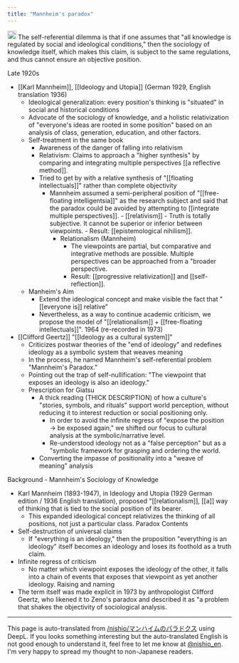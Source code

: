 ```yaml
---
title: "Mannheim's paradox"
---
```


<img src='https://scrapbox.io/api/pages/nishio-en/o3/icon' alt='o3.icon' height="19.5"/>
The self-referential dilemma is that if one assumes that "all knowledge is regulated by social and ideological conditions," then the sociology of knowledge itself, which makes this claim, is subject to the same regulations, and thus cannot ensure an objective position.

Late 1920s
- [[Karl Mannheim]], [[Ideology and Utopia]] (German 1929, English translation 1936)
    - Ideological generalization: every position's thinking is "situated" in social and historical conditions
    - Advocate of the sociology of knowledge, and a holistic relativization of "everyone's ideas are rooted in some position" based on an analysis of class, generation, education, and other factors.
    - Self-treatment in the same book
        - Awareness of the danger of falling into relativism
        - Relativism: Claims to approach a "higher synthesis" by comparing and integrating multiple perspectives [[a reflective method]].
        - Tried to get by with a relative synthesis of "[[floating intellectuals]]" rather than complete objectivity
            - Mannheim assumed a semi-peripheral position of "[[free-floating intelligentsia]]" as the research subject and said that the paradox could be avoided by attempting to [[integrate multiple perspectives]].
                    - [[relativism]]
                    - Truth is totally subjective. It cannot be superior or inferior between viewpoints.
                    - Result: [[epistemological nihilism]].
                - Relationalism (Mannheim)
                    - The viewpoints are partial, but comparative and integrative methods are possible. Multiple perspectives can be approached from a "broader perspective.
                    - Result: [[progressive relativization]] and [[self-reflection]].
    - Manheim's Aim
        - Extend the ideological concept and make visible the fact that "[[everyone is]] relative"
        - Nevertheless, as a way to continue academic criticism, we propose the model of "[[relationalism]] + [[free-floating intellectuals]]".
1964 (re-recorded in 1973)
- [[Clifford Geertz]] "[[Ideology as a cultural system]]"
    - Criticizes postwar theories of the "end of ideology" and redefines ideology as a symbolic system that weaves meaning
    - In the process, he named Mannheim's self-referential problem "Mannheim's Paradox."
    - Pointing out the trap of self-nullification: "The viewpoint that exposes an ideology is also an ideology."
    - Prescription for Giatsu
        - A thick reading (THICK DESCRIPTION) of how a culture's "stories, symbols, and rituals" support world perception, without reducing it to interest reduction or social positioning only.
            - In order to avoid the infinite regress of "expose the position → be exposed again," we shifted our focus to cultural analysis at the symbolic/narrative level.
            - Re-understood ideology not as a "false perception" but as a "symbolic framework for grasping and ordering the world.
        - Converting the impasse of positionality into a "weave of meaning" analysis



Background - Mannheim's Sociology of Knowledge
- Karl Mannheim (1893-1947), in Ideology and Utopia (1929 German edition / 1936 English translation), proposed "[[relationalism]], [[a]] way of thinking that is tied to the social position of its bearer.
    - This expanded ideological concept relativizes the thinking of all positions, not just a particular class.
Paradox Contents
- Self-destruction of universal claims
    - If "everything is an ideology," then the proposition "everything is an ideology" itself becomes an ideology and loses its foothold as a truth claim.
- Infinite regress of criticism
    - No matter which viewpoint exposes the ideology of the other, it falls into a chain of events that exposes that viewpoint as yet another ideology.
Raising and naming
- The term itself was made explicit in 1973 by anthropologist Clifford Geertz, who likened it to Zeno's paradox and described it as "a problem that shakes the objectivity of sociological analysis.


---
This page is auto-translated from [/nishio/マンハイムのパラドクス](https://scrapbox.io/nishio/マンハイムのパラドクス) using DeepL. If you looks something interesting but the auto-translated English is not good enough to understand it, feel free to let me know at [@nishio_en](https://twitter.com/nishio_en). I'm very happy to spread my thought to non-Japanese readers.